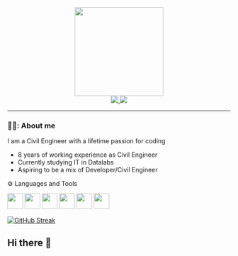 <div align="center">
<img width="200px" src="https://media1.giphy.com/media/v1.Y2lkPTc5MGI3NjExZ3F1Y2ZmZjY4a2Z0c2JsOXg5YmJ1emltem9oMnZ2Nzg3enVlOTl6eiZlcD12MV9pbnRlcm5hbF9naWZfYnlfaWQmY3Q9Zw/qgQUggAC3Pfv687qPC/giphy.gif"/>
  <div>
<a href="https://www.linkedin.com/in/stefanos-arapogloy-ab5437174/" target="_blank">
<img src="https://custom-icon-badges.demolab.com/badge/LinkedIn-0A66C2?logo=linkedin-white&logoColor=fff)](#">
</a>

<a href="https://www.youtube.com/@StefanosArapoglou" target="_blank">
<img src="https://img.shields.io/badge/YouTube-%23FF0000.svg?logo=YouTube&logoColor=white)](#">
</a>
</div>
<img src="https://komarev.com/ghpvc/?username=Stefanos-Arapoglou&style=flat-square&color=blue" alt=""/>
</div>

---

### 👨‍💻: About me
I am a Civil Engineer with a lifetime passion for coding
- 8 years of working experience as Civil Engineer
- Currently studying IT in Datalabs
- Aspiring to be a mix of Developer/Civil Engineer

⚙️ Languages and Tools
<div>
  <img src="https://cdn.jsdelivr.net/gh/devicons/devicon@latest/icons/python/python-original-wordmark.svg" width="35px" /> 
  <img src="https://cdn.jsdelivr.net/gh/devicons/devicon@latest/icons/javascript/javascript-original.svg" width="35px" />
  <img src="https://cdn.jsdelivr.net/gh/devicons/devicon@latest/icons/html5/html5-plain-wordmark.svg" width="35px"/>
  <img src="https://cdn.jsdelivr.net/gh/devicons/devicon@latest/icons/visualbasic/visualbasic-original.svg" width="35px" /> 
  <img src="https://cdn.jsdelivr.net/gh/devicons/devicon@latest/icons/wordpress/wordpress-plain-wordmark.svg" width="35px" />
  <img src="https://cdn.jsdelivr.net/gh/devicons/devicon@latest/icons/mysql/mysql-original-wordmark.svg" width="35px"/>
</div>

<a href="https://git.io/streak-stats"><img src="https://streak-stats.demolab.com?user=Stefanos-Arapoglou&theme=dark" alt="GitHub Streak" /></a>


## Hi there 👋




<!--
**Stefanos-Arapoglou/Stefanos-Arapoglou** is a ✨ _special_ ✨ repository because its `README.md` (this file) appears on your GitHub profile.

Here are some ideas to get you started:

- 🔭 I’m currently working on ...
- 🌱 I’m currently learning ...
- 👯 I’m looking to collaborate on ...
- 🤔 I’m looking for help with ...
- 💬 Ask me about ...
- 📫 How to reach me: ...
- 😄 Pronouns: ...
- ⚡ Fun fact: ...
-->
